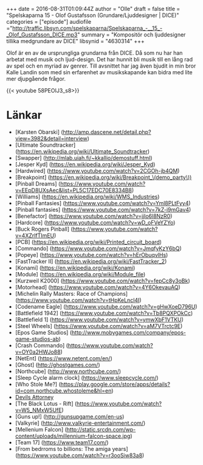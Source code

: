 +++
date = 2016-08-31T01:09:44Z
author = "Olle"
draft = false
title = "Spelskaparna 15 - Olof Gustafsson (Grundare/Ljuddesigner | DICE)"
categories = ["episode"]
audiofile ="http://traffic.libsyn.com/spelskaparna/Spelskaparna_-__15_-_Olof_Gustafsson_DICE.mp3"
summary = "Kompositör och ljuddesigner tillika medgrundare av DICE"
libsynid = "4630314"
+++

Olof är en av de ursprungliga grundarna från DICE. Då som nu har han
arbetat med musik och ljud-design. Det har hunnit bli musik till en lång
rad av spel och en myriad av genrer. Till avsnittet har jag även
bjudit in min bror Kalle Landin som med sin erfarenhet av musikskapande
kan bidra med lite mer djupgående frågor.


<div style="margin-top: 1em; margin-bottom: 1em;">

{{< youtube 58PEOIJ3_s8>}}
</div>

# Länkar
* [Karsten Obarski] (http://amp.dascene.net/detail.php?view=3982&detail=interview)
* [Ultimate Soundtracker] (https://en.wikipedia.org/wiki/Ultimate_Soundtracker)
* [Swapper] (http://mlab.uiah.fi/~kkallio/demostuff.html)
* [Jesper Kyd] (https://en.wikipedia.org/wiki/Jesper_Kyd)
* [Hardwired] (https://www.youtube.com/watch?v=2CGOh-jb4QM)
* [Breakpoint] (https://en.wikipedia.org/wiki/Breakpoint_\(demo_party\))
* [Pinball Dreams] (https://www.youtube.com/watch?v=EEpD8UXsAec&list=PL5C17EDC70E8334B8)
* [Williams] (https://en.wikipedia.org/wiki/WMS_Industries)
* [Pinball Fantasies] (https://www.youtube.com/watch?v=Yml8PLtFyy4)
* [Pinball fantasies] (https://www.youtube.com/watch?v=7kZ-i9mGav4)
* [Benefactor] (https://www.youtube.com/watch?v=jjlo6l8NzR0)
* [Hardcore] (https://www.youtube.com/watch?v=wD_oFVeYZYo)
* [Buck Rogers Pinball] (https://www.youtube.com/watch?v=4XZrlfTImEU)
* [PCB] (https://en.wikipedia.org/wiki/Printed_circuit_board)
* [Commando] (https://www.youtube.com/watch?v=JmqfyKzY6bQ)
* [Popeye] (https://www.youtube.com/watch?v=hErObuqvlHs)
* [FastTracker II] (https://en.wikipedia.org/wiki/FastTracker_2)
* [Konami] (https://en.wikipedia.org/wiki/Konami)
* [Module] (https://en.wikipedia.org/wiki/Module_file)
* [Kurzweil K2000] (https://www.youtube.com/watch?v=fepCc8y3oBk)
* [Motorhead] (https://www.youtube.com/watch?v=4Y6OkevauAQ)
* [Michelin Rally Masters: Race of Champions] (https://www.youtube.com/watch?v=tHpKeLncl4I)
* [Codename Eagle] (https://www.youtube.com/watch?v=gHwXoeD796U)
* [Battlefield 1942] (https://www.youtube.com/watch?v=Tb8PQXPOkCc)
* [Battlefield 1] (https://www.youtube.com/watch?v=ymwXbF1VTKU)
* [Steel Wheels] (https://www.youtube.com/watch?v=aM7VTrctc9E)
* [Epos Game Studios] (http://www.mobygames.com/company/epos-game-studios-ab)
* [Crash Commando] (https://www.youtube.com/watch?v=OY0a2HWJo88)
* [NetEnt] (https://www.netent.com/en/)
* [Ghost] (http://ghostgames.com/)
* [Northcube] (http://www.northcube.com/)
* [Sleep Cycle alarm clock] (https://www.sleepcycle.com/)
* [Who Stole Me?] (https://play.google.com/store/apps/details?id=com.northcube.whostoleme&hl=en)
* [Devils Attorney ](https://play.google.com/store/apps/details?id=com.senri.da&hl=en)
* [The Black Lotus - Rift] (https://www.youtube.com/watch?v=W5_NMxW5UfE)
* [Guns up!] (http://gunsupgame.com/en-us)
* [Valkyrie] (http://www.valkyrie-entertainment.com/)
* [Mellenium Falcon] (http://static.srcdn.com/wp-content/uploads/millennium-falcon-space.jpg)
* [Team 17] (https://www.team17.com/)
* [From bedrroms to billions: The amiga years] (https://www.youtube.com/watch?v=r3ooSiw83a8)


